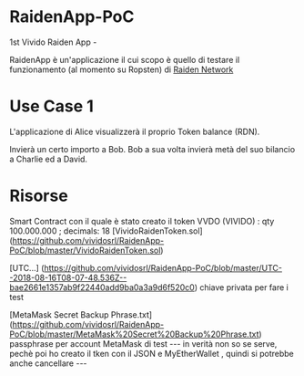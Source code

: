 # RaidenApp-PoC
1st Vivido Raiden App - 

RaidenApp è un'applicazione il cui scopo è quello di testare il funzionamento (al momento su Ropsten) di [Raiden Network](https://github.com/raiden-network/raiden)


# Use Case 1
L'applicazione di Alice visualizzerà il proprio Token balance (RDN).

Invierà un certo importo a Bob.
Bob a sua volta invierà metà del suo bilancio a Charlie ed a David.

# Risorse

Smart Contract con il quale è stato creato il token VVDO (VIVIDO) : qty 100.000.000 ; decimals: 18 [VividoRaidenToken.sol] (https://github.com/vividosrl/RaidenApp-PoC/blob/master/VividoRaidenToken.sol) 

[UTC...] (https://github.com/vividosrl/RaidenApp-PoC/blob/master/UTC--2018-08-16T08-07-48.536Z--bae2661e1357ab9f22440add9ba0a3a9d6f520c0) chiave privata per fare i test

[MetaMask Secret Backup Phrase.txt] (https://github.com/vividosrl/RaidenApp-PoC/blob/master/MetaMask%20Secret%20Backup%20Phrase.txt) passphrase per account MetaMask di test --- in verità non so se serve, pechè poi ho creato il tken con il JSON e MyEtherWallet , quindi si potrebbe anche cancellare ---



